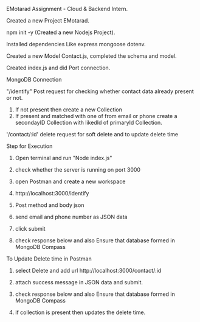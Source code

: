 EMotarad Assignment - Cloud & Backend Intern.

Created a new Project EMotarad.

npm init -y (Created a new Nodejs Project).

Installed dependencies Like express mongoose dotenv.

Created a new Model Contact.js, completed the schema and model.

Created index.js and did Port connection.

MongoDB Connection 

"/identify" Post request for checking whether contact data already present or not.

1) If not present then create a new Collection
2) If present and matched with one of from email or phone create a secondayID Collection with likedId of primaryId Collection.

'/contact/:id' delete request for soft delete and to update delete time


Step for Execution

1) Open terminal and run "Node index.js"

2) check whether the server is running on port 3000

3) open Postman and create a new workspace

4) http://localhost:3000/identify  

5) Post method and body json

6) send email and phone number as JSON data

7) click submit

8) check response below and also Ensure that database formed in MongoDB Compass

To Update Delete time
in Postman

1) select Delete and add url http://localhost:3000/contact/:id

2) attach success message in JSON data and submit.

3) check response below and also Ensure that database formed in MongoDB Compass

4) if collection is present then updates the delete time.
   
